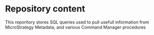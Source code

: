 # Repository content
This reporitory stores SQL queries used to pull usefull information from MicroStrategy Metadata, and various Command Manager procedures
